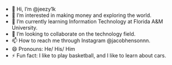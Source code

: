 - 👋 Hi, I’m @jeezy1k
- 👀 I’m interested in making money and exploring the world.
- 🌱 I’m currently learning Information Technology at Florida A&M University.
- 💞️ I’m looking to collaborate on the technology field.
- 📫 How to reach me through Instagram @jacobhensonnn.
- 😄 Pronouns: He/ His/ Him
- ⚡ Fun fact: I like to play basketball, and I like to learn about cars.

<!---
jeezy1k/jeezy1k is a ✨ special ✨ repository because its `README.md` (this file) appears on your GitHub profile.
You can click the Preview link to take a look at your changes.
--->
